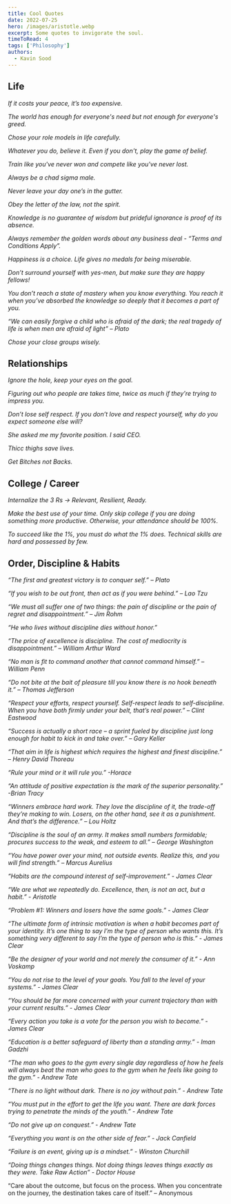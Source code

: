 ```yaml
---
title: Cool Quotes 
date: 2022-07-25
hero: /images/aristotle.webp
excerpt: Some quotes to invigorate the soul.
timeToRead: 4
tags: ['Philosophy']
authors:
  - Kavin Sood
---
```


## Life

*If it costs your peace, it’s too expensive.*

*The world has enough for everyone's need but not enough for everyone's greed.*

*Chose your role models in life carefully.*

*Whatever you do, believe it. Even if you don't, play the game of belief.* 

*Train like you've never won and compete like you've never lost.* 

*Always be a chad sigma male.*

*Never leave your day one’s in the gutter.*

*Obey the letter of the law, not the spirit.*

*Knowledge is no guarantee of wisdom but prideful ignorance is proof of its absence.*

*Always remember the golden words about any business deal - “Terms and Conditions Apply”.*

*Happiness is a choice. Life gives no medals for being miserable.*

*Don’t surround yourself with yes-men, but make sure they are happy fellows!*

*You don’t reach a state of mastery when you know everything. You reach it when you’ve absorbed the knowledge so deeply that it becomes a part of you.*

*“We can easily forgive a child who is afraid of the dark; the real tragedy of life is when men are afraid of light” – Plato*

*Chose your close groups wisely.*
## Relationships

*Ignore the hole, keep your eyes on the goal.*

*Figuring out who people are takes time, twice as much if they're trying to impress you.*

*Don’t lose self respect. If you don’t love and respect yourself, why do you expect someone else will?*

*She asked me my favorite position. I said CEO.*

*Thicc thighs save lives.*

*Get Bitches not Backs.*

## College / Career

*Internalize the 3 Rs → Relevant, Resilient, Ready.*

*Make the best use of your time. Only skip college if you are doing something more productive. Otherwise, your attendance should be 100%.*

*To succeed like the 1%, you must do what the 1% does. Technical skills are hard and possessed by few.*

## Order, Discipline & Habits

*“The first and greatest victory is to conquer self.” – Plato*

*“If you wish to be out front, then act as if you were behind.” – Lao Tzu*

*“We must all suffer one of two things: the pain of discipline or the pain of regret and disappointment.” – Jim Rohm*

*“He who lives without discipline dies without honor.”*

*“The price of excellence is discipline. The cost of mediocrity is disappointment.” – William Arthur Ward*

*“No man is fit to command another that cannot command himself.” – William Penn*

*“Do not bite at the bait of pleasure till you know there is no hook beneath it.” – Thomas Jefferson*

*“Respect your efforts, respect yourself. Self-respect leads to self-discipline. When you have both firmly under your belt, that’s real power.” – Clint Eastwood*

*“Success is actually a short race – a sprint fueled by discipline just long enough for habit to kick in and take over.” – Gary Keller*

*“That aim in life is highest which requires the highest and finest discipline.” – Henry David Thoreau*

*“Rule your mind or it will rule you.” -Horace*

*“An attitude of positive expectation is the mark of the superior personality.” -Brian Tracy*

*“Winners embrace hard work. They love the discipline of it, the trade-off they’re making to win. Losers, on the other hand, see it as a punishment. And that’s the difference.” – Lou Holtz*

*“Discipline is the soul of an army. It makes small numbers formidable; procures success to the weak, and esteem to all.” – George Washington*

*“You have power over your mind, not outside events. Realize this, and you will find strength.” – Marcus Aurelius*

*“Habits are the compound interest of self-improvement.” - James Clear*

*“We are what we repeatedly do. Excellence, then, is not an act, but a habit.” - Aristotle*

*“Problem #1: Winners and losers have the same goals.” - James Clear*

*“The ultimate form of intrinsic motivation is when a habit becomes part of your identity. It’s one thing to say I’m the type of person who wants this. It’s something very different to say I’m the type of person who is this.” - James Clear*

*“Be the designer of your world and not merely the consumer of it.” - Ann Voskamp*

*“You do not rise to the level of your goals. You fall to the level of your systems.” - James Clear*

*“You should be far more concerned with your current trajectory than with your current results.” - James Clear*

*“Every action you take is a vote for the person you wish to become.” - James Clear*

*“Education is a better safeguard of liberty than a standing army.” - Iman Gadzhi*

*“The man who goes to the gym every single day regardless of how he feels will always beat the man who goes to the gym when he feels like going to the gym.” - Andrew Tate*

*“There is no light without dark. There is no joy without pain.” - Andrew Tate*

*“You must put in the effort to get the life you want. There are dark forces trying to penetrate the minds of the youth.” - Andrew Tate*

*“Do not give up on conquest.” - Andrew Tate*

*“Everything you want is on the other side of fear.” - Jack Canfield*

*“Failure is an event, giving up is a mindset.” - Winston Churchill*

*“Doing things changes things. Not doing things leaves things exactly as they were. Take Raw Action” - Doctor House*

“Care about the outcome, but focus on the process. When you concentrate on the journey, the destination takes care of itself.” – Anonymous